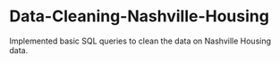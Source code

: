 # Data-Cleaning-Nashville-Housing 
Implemented basic SQL queries to clean the data on Nashville Housing data.
